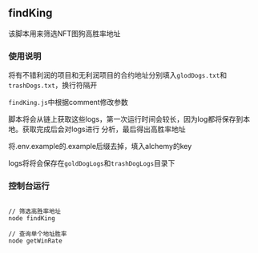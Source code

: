## findKing

该脚本用来筛选NFT图狗高胜率地址

### 使用说明

将有不错利润的项目和无利润项目的合约地址分别填入`glodDogs.txt`和`trashDogs.txt`，换行符隔开

`findKing.js`中根据comment修改参数

脚本将会从链上获取这些logs，第一次运行时间会较长，因为log都将保存到本地。获取完成后会对logs进行
分析，最后得出高胜率地址

将.env.example的.example后缀去掉，填入alchemy的key

logs将将会保存在`goldDogLogs`和`trashDogLogs`目录下

### 控制台运行

``` shell

// 筛选高胜率地址
node findKing

// 查询单个地址胜率
node getWinRate

```
